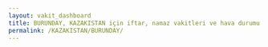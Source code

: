 ```yaml
---
layout: vakit_dashboard
title: BURUNDAY, KAZAKISTAN için iftar, namaz vakitleri ve hava durumu - ilçe/eyalet seç
permalink: /KAZAKISTAN/BURUNDAY/
---
```


<script type="text/javascript">
  var GLOBAL_COUNTRY = 'KAZAKISTAN';
  var GLOBAL_CITY = 'BURUNDAY';
  var GLOBAL_STATE = '';
  var lat = 72;
  var lon = 21;
</script>
